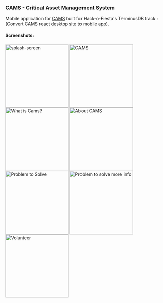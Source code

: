 ### CAMS - Critical Asset Management System

Mobile application for [CAMS](https://climateresilient.world/) built for Hack-o-Fiesta's TerminusDB track : (Convert CAMS react desktop site to mobile app).

#### Screenshots:

<img src="https://user-images.githubusercontent.com/76056229/168469131-f0f6d993-b56f-48c7-8af7-bb01cb25af74.jpg" alt="splash-screen" width=200px align="left">
<img src="https://user-images.githubusercontent.com/76056229/168469176-f1e9ca41-49b3-4b50-9ed9-e3e08bc8bbed.jpg" alt="CAMS" width=200px align="center">
<img src="https://user-images.githubusercontent.com/76056229/168469225-1da7e0e7-0317-4442-8b3d-9978fd9090f8.jpg" alt="What is Cams?" width="200px" align="left">
<img src="https://user-images.githubusercontent.com/76056229/168469266-4674349e-8721-4126-b5ac-0bbf69a35def.jpg" alt="About CAMS" width=200px align="center">
<img src="https://user-images.githubusercontent.com/76056229/168469295-15b6a5d5-81ff-468f-a020-89a7cb55779f.jpg" alt="Problem to Solve" width=200px align="left">
<img src="https://user-images.githubusercontent.com/76056229/168469244-c7c26a57-49b8-4d98-b127-3b91748a1b0b.jpg" alt="Problem to solve more info" width=200px align="center">
<img src="https://user-images.githubusercontent.com/76056229/168469313-6ed03a55-8a80-4708-a629-5c5bc3535756.jpg" alt="Volunteer" width=200px align="left">
